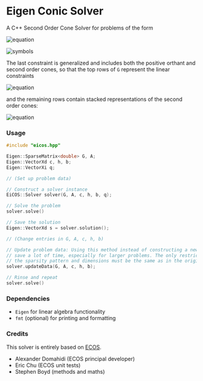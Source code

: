 # Eigen Conic Solver

A C++ Second Order Cone Solver for problems of the form

<!--
\begin{aligned} 
\text{minimize} \ \ &c^T x \\
\text{subject to} \ \ &Ax = b \\
&Gx \preceq_K h
\end{aligend}
-->
![equation](https://latex.codecogs.com/svg.latex?\begin{aligned}&space;\text{minimize}&space;\&space;\&space;&c^T&space;x&space;\\&space;\text{subject&space;to}&space;\&space;\&space;&Ax&space;=&space;b&space;\\&space;&Gx&space;\preceq_K&space;h&space;\end{aligend})

<!-- 
\begin{align*}
x & \dots\text{Variable vector} \in \mathbb{R}^{n_{var}} \\
G & \dots\text{Inequality constraint matrix} \in \mathbb{R}^{n_{ineq} \times n_{var}} \\
A & \dots\text{Equality constraint matrix} \in \mathbb{R}^{n_{eq} \times n_{var}} \\
c & \dots\text{Variable weight vector} \in \mathbb{R}^{n_{var}} \\
h & \dots\text{Inequality constraint vector} \in \mathbb{R}^{n_{ineq}} \\
b & \dots\text{Equality constraint vector} \in \mathbb{R}^{n_{eq}} \\
q & \dots\text{Vector containing dimension of each cone constraint} \in \mathbb{N}^{n_{cones}} \\\\
n_{var} & \dots\text{Number of variables} \\
n_{eq} & \dots\text{Number of equality constraints} \\
n_{ineq} & \dots\text{Number of inequality constraints} \\
n_{pc} & \dots\text{Number of positive constraints (dimension of positive orthant)} \\
n_{cones} & \dots\text{Number of second order cones in K} \\
\end{align*}
-->
![symbols](https://latex.codecogs.com/svg.latex?\begin{align*}&space;x&space;&&space;\dots\text{Variable&space;vector}&space;\in&space;\mathbb{R}^{n_{var}}&space;\\&space;G&space;&&space;\dots\text{Inequality&space;constraint&space;matrix}&space;\in&space;\mathbb{R}^{n_{ineq}&space;\times&space;n_{var}}&space;\\&space;A&space;&&space;\dots\text{Equality&space;constraint&space;matrix}&space;\in&space;\mathbb{R}^{n_{eq}&space;\times&space;n_{var}}&space;\\&space;c&space;&&space;\dots\text{Variable&space;weight&space;vector}&space;\in&space;\mathbb{R}^{n_{var}}&space;\\&space;h&space;&&space;\dots\text{Inequality&space;constraint&space;vector}&space;\in&space;\mathbb{R}^{n_{ineq}}&space;\\&space;b&space;&&space;\dots\text{Equality&space;constraint&space;vector}&space;\in&space;\mathbb{R}^{n_{eq}}&space;\\&space;q&space;&&space;\dots\text{Vector&space;containing&space;dimension&space;of&space;each&space;cone&space;constraint}&space;\in&space;\mathbb{N}^{n_{cones}}&space;\\\\&space;n_{var}&space;&&space;\dots\text{Number&space;of&space;variables}&space;\\&space;n_{eq}&space;&&space;\dots\text{Number&space;of&space;equality&space;constraints}&space;\\&space;n_{ineq}&space;&&space;\dots\text{Number&space;of&space;inequality&space;constraints}&space;\\&space;n_{pc}&space;&&space;\dots\text{Number&space;of&space;positive&space;constraints&space;(dimension&space;of&space;positive&space;orthant)}&space;\\&space;n_{cones}&space;&&space;\dots\text{Number&space;of&space;second&space;order&space;cones&space;in&space;K}&space;\\&space;\end{align*})

The last constraint is generalized and includes both the positive orthant and second order cones, so that the top rows of `G` represent the linear constraints
<!--
\begin{gathered}
Cx \leq d \\
\Leftrightarrow \\
C \preceq d \\
\text{with} \\
C \in \mathbb{R}^{n_{eq} \times n_{var}} \\
d \in \mathbb{R}^{n_{eq}} \\
\end{gathered}
-->
![equation](https://latex.codecogs.com/svg.latex?\begin{gathered}&space;Cx&space;\leq&space;d&space;\\&space;\Leftrightarrow&space;\\&space;C&space;\preceq&space;d&space;\\&space;\text{with}&space;\\&space;C&space;\in&space;\mathbb{R}^{n_{eq}&space;\times&space;n_{var}}&space;\\&space;d&space;\in&space;\mathbb{R}^{n_{eq}}&space;\\&space;\end{gathered})

and the remaining rows contain stacked representations of the second order cones:
<!--
\begin{gathered}
\lVert F_ix + g_i \rVert \leq v_i^T x + w_i \\
\Leftrightarrow \\
-\begin{bmatrix} v_i^T \\ F_i \end{bmatrix} \preceq \begin{bmatrix} w_i \\ g_i \end{bmatrix} \\
i = 1,...,n_{cones}
\\
\text{with} \\
v_i \in \mathbb{R}^{n_{var}} \\
F_i \in \mathbb{R}^{q_i-1 \times n_{var}} \\
w_i \in \mathbb{R} \\
g_i \in \mathbb{R}^{q_i-1} \\
\end{gathered}
-->
![equation](https://latex.codecogs.com/svg.latex?\begin{gathered}&space;\lVert&space;F_ix&space;&plus;&space;g_i&space;\rVert&space;\leq&space;v_i^T&space;x&space;&plus;&space;w_i&space;\\&space;\Leftrightarrow&space;\\&space;-\begin{bmatrix}&space;v_i^T&space;\\&space;F_i&space;\end{bmatrix}&space;\preceq&space;\begin{bmatrix}&space;w_i&space;\\&space;g_i&space;\end{bmatrix}&space;\\&space;i&space;=&space;1,...,n_{cones}&space;\\&space;\text{with}&space;\\&space;v_i&space;\in&space;\mathbb{R}^{n_{var}}&space;\\&space;F_i&space;\in&space;\mathbb{R}^{q_i-1&space;\times&space;n_{var}}&space;\\&space;w_i&space;\in&space;\mathbb{R}&space;\\&space;g_i&space;\in&space;\mathbb{R}^{q_i-1}&space;\\&space;\end{gathered})

### Usage
```cpp
#include "eicos.hpp"

Eigen::SparseMatrix<double> G, A;
Eigen::VectorXd c, h, b;
Eigen::VectorXi q;

// (Set up problem data)

// Construct a solver instance
EiCOS::Solver solver(G, A, c, h, b, q);

// Solve the problem
solver.solve()

// Save the solution
Eigen::VectorXd s = solver.solution();

// (Change entries in G, A, c, h, b)

// Update problem data: Using this method instead of constructing a new problem can
// save a lot of time, especially for larger problems. The only restriction is that 
// the sparsity pattern and dimensions must be the same as in the original problem.
solver.updateData(G, A, c, h, b);

// Rinse and repeat
solver.solve()

```

### Dependencies
* `Eigen` for linear algebra functionality
* `fmt` (optional) for printing and formatting

### Credits
This solver is entirely based on [ECOS](https://github.com/embotech/ecos).

* Alexander Domahidi (ECOS principal developer)
* Eric Chu (ECOS unit tests)
* Stephen Boyd (methods and maths)
